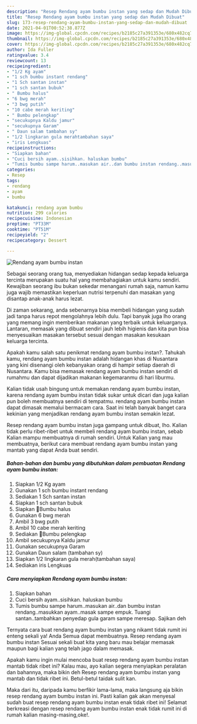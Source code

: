 ```yaml
---
description: "Resep Rendang ayam bumbu instan yang sedap dan Mudah Dibuat"
title: "Resep Rendang ayam bumbu instan yang sedap dan Mudah Dibuat"
slug: 173-resep-rendang-ayam-bumbu-instan-yang-sedap-dan-mudah-dibuat
date: 2021-04-01T00:52:38.877Z
image: https://img-global.cpcdn.com/recipes/b2185c27a391353e/680x482cq70/rendang-ayam-bumbu-instan-foto-resep-utama.jpg
thumbnail: https://img-global.cpcdn.com/recipes/b2185c27a391353e/680x482cq70/rendang-ayam-bumbu-instan-foto-resep-utama.jpg
cover: https://img-global.cpcdn.com/recipes/b2185c27a391353e/680x482cq70/rendang-ayam-bumbu-instan-foto-resep-utama.jpg
author: Ida Fuller
ratingvalue: 3.4
reviewcount: 13
recipeingredient:
- "1/2 Kg ayam"
- "1 sch bumbu instant rendang"
- "1 Sch santan instan"
- "1 sch santan bubuk"
- " Bumbu halus"
- "6 bwg merah"
- "3 bwg putih"
- "10 cabe merah keriting"
- " Bumbu pelengkap"
- "secukupnya Kaldu jamur"
- "secukupnya Garam"
- " Daun salam tambahan sy"
- "1/2 lingkaran gula merahtambahan saya"
- "iris Lengkuas"
recipeinstructions:
- "Siapkan bahan"
- "Cuci bersih ayam..sisihkan. haluskan bumbu"
- "Tumis bumbu sampe harum..masukan air..dan bumbu instan rendang..masukkan ayam..masak sampe empuk. Tuangi santan..tambahkan penyedap gula garam sampe meresap. Sajikan deh"
categories:
- Resep
tags:
- rendang
- ayam
- bumbu

katakunci: rendang ayam bumbu 
nutrition: 299 calories
recipecuisine: Indonesian
preptime: "PT33M"
cooktime: "PT51M"
recipeyield: "2"
recipecategory: Dessert

---
```



![Rendang ayam bumbu instan](https://img-global.cpcdn.com/recipes/b2185c27a391353e/680x482cq70/rendang-ayam-bumbu-instan-foto-resep-utama.jpg)

Sebagai seorang orang tua, menyediakan hidangan sedap kepada keluarga tercinta merupakan suatu hal yang membahagiakan untuk kamu sendiri. Kewajiban seorang ibu bukan sekedar menangani rumah saja, namun kamu juga wajib memastikan keperluan nutrisi terpenuhi dan masakan yang disantap anak-anak harus lezat.

Di zaman  sekarang, anda sebenarnya bisa membeli hidangan yang sudah jadi tanpa harus repot mengolahnya lebih dulu. Tapi banyak juga lho orang yang memang ingin memberikan makanan yang terbaik untuk keluarganya. Lantaran, memasak yang dibuat sendiri jauh lebih higienis dan kita pun bisa menyesuaikan masakan tersebut sesuai dengan masakan kesukaan keluarga tercinta. 



Apakah kamu salah satu penikmat rendang ayam bumbu instan?. Tahukah kamu, rendang ayam bumbu instan adalah hidangan khas di Nusantara yang kini disenangi oleh kebanyakan orang di hampir setiap daerah di Nusantara. Kamu bisa memasak rendang ayam bumbu instan sendiri di rumahmu dan dapat dijadikan makanan kegemaranmu di hari liburmu.

Kalian tidak usah bingung untuk memakan rendang ayam bumbu instan, karena rendang ayam bumbu instan tidak sukar untuk dicari dan juga kalian pun boleh membuatnya sendiri di tempatmu. rendang ayam bumbu instan dapat dimasak memalui bermacam cara. Saat ini telah banyak banget cara kekinian yang menjadikan rendang ayam bumbu instan semakin lezat.

Resep rendang ayam bumbu instan juga gampang untuk dibuat, lho. Kalian tidak perlu ribet-ribet untuk membeli rendang ayam bumbu instan, sebab Kalian mampu membuatnya di rumah sendiri. Untuk Kalian yang mau membuatnya, berikut cara membuat rendang ayam bumbu instan yang mantab yang dapat Anda buat sendiri.

<!--inarticleads1-->

##### Bahan-bahan dan bumbu yang dibutuhkan dalam pembuatan Rendang ayam bumbu instan:

1. Siapkan 1/2 Kg ayam
1. Gunakan 1 sch bumbu instant rendang
1. Sediakan 1 Sch santan instan
1. Siapkan 1 sch santan bubuk
1. Siapkan  📌Bumbu halus
1. Gunakan 6 bwg merah
1. Ambil 3 bwg putih
1. Ambil 10 cabe merah keriting
1. Sediakan  📌Bumbu pelengkap
1. Ambil secukupnya Kaldu jamur
1. Gunakan secukupnya Garam
1. Gunakan  Daun salam (tambahan sy)
1. Siapkan 1/2 lingkaran gula merah(tambahan saya)
1. Sediakan iris Lengkuas




<!--inarticleads2-->

##### Cara menyiapkan Rendang ayam bumbu instan:

1. Siapkan bahan
1. Cuci bersih ayam..sisihkan. haluskan bumbu
1. Tumis bumbu sampe harum..masukan air..dan bumbu instan rendang..masukkan ayam..masak sampe empuk. Tuangi santan..tambahkan penyedap gula garam sampe meresap. Sajikan deh




Ternyata cara buat rendang ayam bumbu instan yang nikamt tidak rumit ini enteng sekali ya! Anda Semua dapat membuatnya. Resep rendang ayam bumbu instan Sesuai sekali buat kita yang baru mau belajar memasak maupun bagi kalian yang telah jago dalam memasak.

Apakah kamu ingin mulai mencoba buat resep rendang ayam bumbu instan mantab tidak ribet ini? Kalau mau, ayo kalian segera menyiapkan peralatan dan bahannya, maka bikin deh Resep rendang ayam bumbu instan yang mantab dan tidak ribet ini. Betul-betul taidak sulit kan. 

Maka dari itu, daripada kamu berfikir lama-lama, maka langsung aja bikin resep rendang ayam bumbu instan ini. Pasti kalian gak akan menyesal sudah buat resep rendang ayam bumbu instan enak tidak ribet ini! Selamat berkreasi dengan resep rendang ayam bumbu instan enak tidak rumit ini di rumah kalian masing-masing,oke!.

